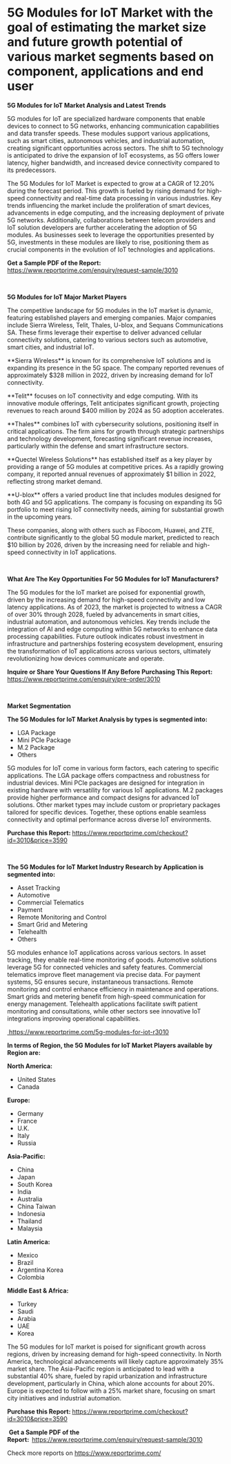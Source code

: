 <p><h1>5G Modules for IoT Market with the goal of estimating the market size and future growth potential of various market segments based on component, applications and end user</h1></p><p><strong>5G Modules for IoT Market Analysis and Latest Trends</strong></p>
<p><p>5G modules for IoT are specialized hardware components that enable devices to connect to 5G networks, enhancing communication capabilities and data transfer speeds. These modules support various applications, such as smart cities, autonomous vehicles, and industrial automation, creating significant opportunities across sectors. The shift to 5G technology is anticipated to drive the expansion of IoT ecosystems, as 5G offers lower latency, higher bandwidth, and increased device connectivity compared to its predecessors.</p><p>The 5G Modules for IoT Market is expected to grow at a CAGR of 12.20% during the forecast period. This growth is fueled by rising demand for high-speed connectivity and real-time data processing in various industries. Key trends influencing the market include the proliferation of smart devices, advancements in edge computing, and the increasing deployment of private 5G networks. Additionally, collaborations between telecom providers and IoT solution developers are further accelerating the adoption of 5G modules. As businesses seek to leverage the opportunities presented by 5G, investments in these modules are likely to rise, positioning them as crucial components in the evolution of IoT technologies and applications.</p></p>
<p><strong>Get a Sample PDF of the Report:&nbsp;</strong> <a href="https://www.reportprime.com/enquiry/request-sample/3010?utm_campaign=2454&utm_medium=2&utm_source=Github&utm_content=ia&utm_term=18032025&utm_id=5g-modules-for-iot">https://www.reportprime.com/enquiry/request-sample/3010</a></p>
<p>&nbsp;</p>
<p><strong>5G Modules for IoT Major Market Players</strong></p>
<p><p>The competitive landscape for 5G modules in the IoT market is dynamic, featuring established players and emerging companies. Major companies include Sierra Wireless, Telit, Thales, U-blox, and Sequans Communications SA. These firms leverage their expertise to deliver advanced cellular connectivity solutions, catering to various sectors such as automotive, smart cities, and industrial IoT.</p><p>**Sierra Wireless** is known for its comprehensive IoT solutions and is expanding its presence in the 5G space. The company reported revenues of approximately $328 million in 2022, driven by increasing demand for IoT connectivity.</p><p>**Telit** focuses on IoT connectivity and edge computing. With its innovative module offerings, Telit anticipates significant growth, projecting revenues to reach around $400 million by 2024 as 5G adoption accelerates.</p><p>**Thales** combines IoT with cybersecurity solutions, positioning itself in critical applications. The firm aims for growth through strategic partnerships and technology development, forecasting significant revenue increases, particularly within the defense and smart infrastructure sectors.</p><p>**Quectel Wireless Solutions** has established itself as a key player by providing a range of 5G modules at competitive prices. As a rapidly growing company, it reported annual revenues of approximately $1 billion in 2022, reflecting strong market demand.</p><p>**U-blox** offers a varied product line that includes modules designed for both 4G and 5G applications. The company is focusing on expanding its 5G portfolio to meet rising IoT connectivity needs, aiming for substantial growth in the upcoming years.</p><p>These companies, along with others such as Fibocom, Huawei, and ZTE, contribute significantly to the global 5G module market, predicted to reach $10 billion by 2026, driven by the increasing need for reliable and high-speed connectivity in IoT applications.</p></p>
<p>&nbsp;</p>
<p><strong>What Are The Key Opportunities For 5G Modules for IoT Manufacturers?</strong></p>
<p><p>The 5G modules for the IoT market are poised for exponential growth, driven by the increasing demand for high-speed connectivity and low latency applications. As of 2023, the market is projected to witness a CAGR of over 30% through 2028, fueled by advancements in smart cities, industrial automation, and autonomous vehicles. Key trends include the integration of AI and edge computing within 5G networks to enhance data processing capabilities. Future outlook indicates robust investment in infrastructure and partnerships fostering ecosystem development, ensuring the transformation of IoT applications across various sectors, ultimately revolutionizing how devices communicate and operate.</p></p>
<p><strong>Inquire or Share Your Questions If Any Before Purchasing This Report:</strong> <a href="https://www.reportprime.com/enquiry/pre-order/3010?utm_campaign=2454&utm_medium=2&utm_source=Github&utm_content=ia&utm_term=18032025&utm_id=5g-modules-for-iot">https://www.reportprime.com/enquiry/pre-order/3010</a></p>
<p>&nbsp;</p>
<p><strong>Market Segmentation</strong></p>
<p><strong>The 5G Modules for IoT Market Analysis by types is segmented into:</strong></p>
<p><ul><li>LGA Package</li><li>Mini PCIe Package</li><li>M.2 Package</li><li>Others</li></ul></p>
<p><p>5G modules for IoT come in various form factors, each catering to specific applications. The LGA package offers compactness and robustness for industrial devices. Mini PCIe packages are designed for integration in existing hardware with versatility for various IoT applications. M.2 packages provide higher performance and compact designs for advanced IoT solutions. Other market types may include custom or proprietary packages tailored for specific devices. Together, these options enable seamless connectivity and optimal performance across diverse IoT environments.</p></p>
<p><strong>Purchase this Report:&nbsp;</strong><a href="https://www.reportprime.com/checkout?id=3010&price=3590&utm_campaign=2454&utm_medium=2&utm_source=Github&utm_content=ia&utm_term=18032025&utm_id=5g-modules-for-iot">https://www.reportprime.com/checkout?id=3010&price=3590</a></p>
<p>&nbsp;</p>
<p><strong>The 5G Modules for IoT Market Industry Research by Application is segmented into:</strong></p>
<p><ul><li>Asset Tracking</li><li>Automotive</li><li>Commercial Telematics</li><li>Payment</li><li>Remote Monitoring and Control</li><li>Smart Grid and Metering</li><li>Telehealth</li><li>Others</li></ul></p>
<p><p>5G modules enhance IoT applications across various sectors. In asset tracking, they enable real-time monitoring of goods. Automotive solutions leverage 5G for connected vehicles and safety features. Commercial telematics improve fleet management via precise data. For payment systems, 5G ensures secure, instantaneous transactions. Remote monitoring and control enhance efficiency in maintenance and operations. Smart grids and metering benefit from high-speed communication for energy management. Telehealth applications facilitate swift patient monitoring and consultations, while other sectors see innovative IoT integrations improving operational capabilities.</p></p>
<p><a href="https://www.reportprime.com/5g-modules-for-iot-r3010?utm_campaign=2454&utm_medium=2&utm_source=Github&utm_content=ia&utm_term=18032025&utm_id=5g-modules-for-iot">&nbsp;https://www.reportprime.com/5g-modules-for-iot-r3010</a></p>
<p><strong>In terms of Region, the 5G Modules for IoT Market Players available by Region are:</strong></p>
<p>
    <p> <strong> North America: </strong>
        <ul>
            <li>United States</li>
            <li>Canada</li>
        </ul>
        </p> 
    <p> <strong> Europe: </strong>
        <ul>
            <li>Germany</li>
            <li>France</li>
            <li>U.K.</li>
            <li>Italy</li>
            <li>Russia</li>
        </ul>
        </p> 
    <p> <strong> Asia-Pacific: </strong>
        <ul>
            <li>China</li>
            <li>Japan</li>
            <li>South Korea</li>
            <li>India</li>
            <li>Australia</li>
            <li>China Taiwan</li>
            <li>Indonesia</li>
            <li>Thailand</li>
            <li>Malaysia</li>
        </ul>
        </p> 
    <p> <strong> Latin America: </strong>
        <ul>
            <li>Mexico</li>
            <li>Brazil</li>
            <li>Argentina Korea</li>
            <li>Colombia</li>
        </ul>
        </p> 
    <p> <strong> Middle East & Africa: </strong>
        <ul>
            <li>Turkey</li>
            <li>Saudi</li>
            <li>Arabia</li>
            <li>UAE</li>
            <li>Korea</li>
        </ul>
    </p>
    </p>
<p><p>The 5G modules for IoT market is poised for significant growth across regions, driven by increasing demand for high-speed connectivity. In North America, technological advancements will likely capture approximately 35% market share. The Asia-Pacific region is anticipated to lead with a substantial 40% share, fueled by rapid urbanization and infrastructure development, particularly in China, which alone accounts for about 20%. Europe is expected to follow with a 25% market share, focusing on smart city initiatives and industrial automation.</p></p>
<p><strong>Purchase this Report: </strong><a href="https://www.reportprime.com/checkout?id=3010&price=3590&utm_campaign=2454&utm_medium=2&utm_source=Github&utm_content=ia&utm_term=18032025&utm_id=5g-modules-for-iot">https://www.reportprime.com/checkout?id=3010&price=3590</a></p>
<p>&nbsp;<strong>Get a Sample PDF of the Report:&nbsp;&nbsp;</strong><a href="https://www.reportprime.com/enquiry/request-sample/3010?utm_campaign=2454&utm_medium=2&utm_source=Github&utm_content=ia&utm_term=18032025&utm_id=5g-modules-for-iot">https://www.reportprime.com/enquiry/request-sample/3010</a></p>
<p><strong></strong></p>
<p>Check more reports on <a href="https://www.reportprime.com/?utm_campaign=2454&utm_medium=2&utm_source=Github&utm_content=ia&utm_term=18032025&utm_id=5g-modules-for-iot">https://www.reportprime.com/</a></p>